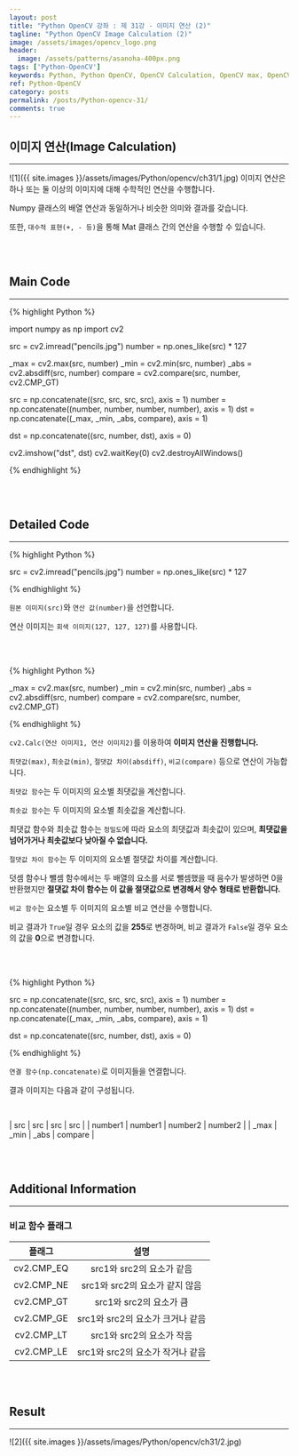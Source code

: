 ```yaml
---
layout: post
title: "Python OpenCV 강좌 : 제 31강 - 이미지 연산 (2)"
tagline: "Python OpenCV Image Calculation (2)"
image: /assets/images/opencv_logo.png
header:
  image: /assets/patterns/asanoha-400px.png
tags: ['Python-OpenCV']
keywords: Python, Python OpenCV, OpenCV Calculation, OpenCV max, OpenCV min, OpenCV absdiff, OpenCV compare
ref: Python-OpenCV
category: posts
permalink: /posts/Python-opencv-31/
comments: true
---
```


## 이미지 연산(Image Calculation) ##
----------

![1]({{ site.images }}/assets/images/Python/opencv/ch31/1.jpg)
이미지 연산은 하나 또는 둘 이상의 이미지에 대해 수학적인 연산을 수행합니다.

Numpy 클래스의 배열 연산과 동일하거나 비슷한 의미와 결과를 갖습니다.

또한, `대수적 표현(+, - 등)`을 통해 Mat 클래스 간의 연산을 수행할 수 있습니다.

<br>
<br>

## Main Code ##
----------

{% highlight Python %}

import numpy as np
import cv2

src = cv2.imread("pencils.jpg")
number = np.ones_like(src) * 127

_max = cv2.max(src, number)
_min = cv2.min(src, number)
_abs = cv2.absdiff(src, number)
compare = cv2.compare(src, number, cv2.CMP_GT)

src = np.concatenate((src, src, src, src), axis = 1)
number = np.concatenate((number, number, number, number), axis = 1)
dst = np.concatenate((_max, _min, _abs, compare), axis = 1)

dst = np.concatenate((src, number, dst), axis = 0)

cv2.imshow("dst", dst)
cv2.waitKey(0)
cv2.destroyAllWindows()

{% endhighlight %}

<br>
<br>

## Detailed Code ##
----------

{% highlight Python %}

src = cv2.imread("pencils.jpg")
number = np.ones_like(src) * 127

{% endhighlight %}

`원본 이미지(src)`와 `연산 값(number)`을 선언합니다.

연산 이미지는 `회색 이미지(127, 127, 127)`를 사용합니다.

<br>
<br>

{% highlight Python %}

_max = cv2.max(src, number)
_min = cv2.min(src, number)
_abs = cv2.absdiff(src, number)
compare = cv2.compare(src, number, cv2.CMP_GT)

{% endhighlight %}

`cv2.Calc(연산 이미지1, 연산 이미지2)`를 이용하여 **이미지 연산을 진행합니다.**

`최댓값(max)`, `최솟값(min)`, `절댓값 차이(absdiff)`, `비교(compare)` 등으로 연산이 가능합니다.

`최댓값 함수`는 두 이미지의 요소별 최댓값을 계산합니다.

`최솟값 함수`는 두 이미지의 요소별 최솟값을 계산합니다.

최댓값 함수와 최솟값 함수는 `정밀도`에 따라 요소의 최댓값과 최솟값이 있으며, **최댓값을 넘어가거나 최솟값보다 낮아질 수 없습니다.**

`절댓값 차이 함수`는 두 이미지의 요소별 절댓값 차이를 계산합니다.

덧셈 함수나 뺄셈 함수에서는 두 배열의 요소를 서로 뺄셈했을 때 음수가 발생하면 0을 반환했지만 **절댓값 차이 함수는 이 값을 절댓값으로 변경해서 양수 형태로 반환합니다.**

`비교 함수`는 요소별 두 이미지의 요소별 비교 연산을 수행합니다.

비교 결과가 `True`일 경우 요소의 값을 **255**로 변경하며, 비교 결과가 `False`일 경우 요소의 값을 **0**으로 변경합니다.

<br>
<br>

{% highlight Python %}

src = np.concatenate((src, src, src, src), axis = 1)
number = np.concatenate((number, number, number, number), axis = 1)
dst = np.concatenate((_max, _min, _abs, compare), axis = 1)

dst = np.concatenate((src, number, dst), axis = 0)

{% endhighlight %}

`연결 함수(np.concatenate)`로 이미지들을 연결합니다.

결과 이미지는 다음과 같이 구성됩니다.

<br>

| src | src | src | src |
| number1 | number1 | number2 | number2 |
| _max | _min | _abs | compare |

<br>
<br>

## Additional Information ##
----------

### 비교 함수 플래그 ###

|   플래그   |               설명               |
|:----------:|:--------------------------------:|
| cv2.CMP_EQ |     src1와 src2의 요소가 같음    |
| cv2.CMP_NE |  src1와 src2의 요소가 같지 않음  |
| cv2.CMP_GT |      src1와 src2의 요소가 큼     |
| cv2.CMP_GE | src1와 src2의 요소가 크거나 같음 |
| cv2.CMP_LT | src1와 src2의 요소가 작음        |
| cv2.CMP_LE | src1와 src2의 요소가 작거나 같음 |


<br>
<br>

## Result ##
----------

![2]({{ site.images }}/assets/images/Python/opencv/ch31/2.jpg)